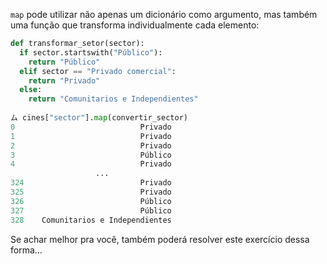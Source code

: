 `map` pode utilizar não apenas um dicionário como argumento, mas também uma função que transforma individualmente cada elemento:


```python
def transformar_setor(sector):
  if sector.startswith("Público"):
    return "Público"
  elif sector == "Privado comercial":
    return "Privado"
  else:
    return "Comunitarios e Independientes"
   
ム cines["sector"].map(convertir_sector)
0                            Privado
1                            Privado
2                            Privado
3                            Público
4                            Privado
                   ...              
324                          Privado
325                          Privado
326                          Público
327                          Público
328    Comunitarios e Independientes
```

Se achar melhor pra você, também poderá resolver este exercício dessa forma… 
